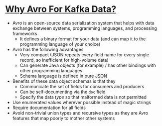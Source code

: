 # [Why Avro For Kafka Data?](https://www.confluent.io/blog/avro-kafka-data/)

* Avro is an open-source data serialization system that helps with data exchange between systems, programming languages, and processing frameworks
  * It defines a binary format for your data (and can map it to the programming language of your choice)
* Avro has the following advantages
  * Very compact (JSON repeats every field name for every single record, so inefficient for high-volume data)
  * Can generate Java objects (for example) / has other bindings with other programming languages
  * Schema language is defined in pure JSON
* Benefits of these data object schemas is that they
  * Communicate the set of fields for consumers and producers
  * Can be self-documenting via the `doc` field
  * Specify the data _type_ so that malformed data is not permitted
* Use enumerated values wherever possible instead of magic strings
* Require documentation for all fields
* Avoid non-trivial union types and recursive types as they are Avro features that map poorly to mother other systems
